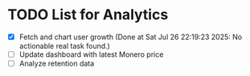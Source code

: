 # TODO List for Analytics

- [x] Fetch and chart user growth  (Done at Sat Jul 26 22:19:23 2025: No actionable real task found.)
- [ ] Update dashboard with latest Monero price
- [ ] Analyze retention data